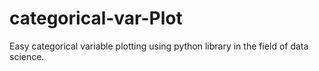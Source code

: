 # categorical-var-Plot
Easy categorical variable plotting using python library in the field of data science.
